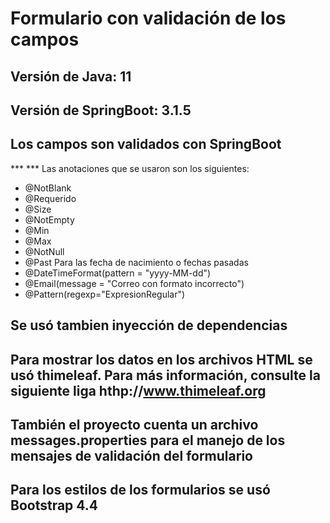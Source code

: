 # Formulario con validación de los campos

## Versión de Java: 11

## Versión de SpringBoot: 3.1.5

## Los campos son validados con SpringBoot
*** *** Las anotaciones que se usaron son los siguientes:
- @NotBlank
- @Requerido
- @Size
- @NotEmpty
- @Min
- @Max
- @NotNull
- @Past Para las fecha de nacimiento o fechas pasadas
- @DateTimeFormat(pattern = "yyyy-MM-dd")
- @Email(message = "Correo con formato incorrecto")
- @Pattern(regexp="ExpresionRegular")

## Se usó tambien inyección de dependencias

## Para mostrar los datos en los archivos HTML se usó thimeleaf. Para más información, consulte la siguiente liga hthp://www.thimeleaf.org

## También el proyecto cuenta un archivo messages.properties para el manejo de los mensajes de validación del formulario

## Para los estilos de los formularios se usó Bootstrap 4.4




